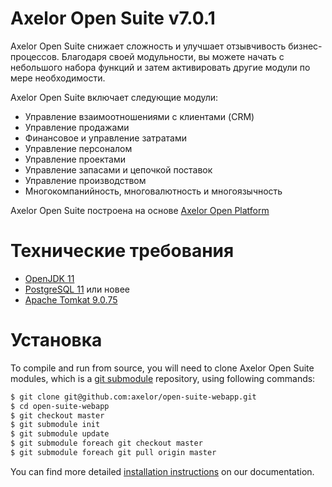Axelor Open Suite v7.0.1
================================

Axelor Open Suite снижает сложность и улучшает отзывчивость бизнес-процессов. Благодаря своей модульности, вы можете начать с небольшого набора функций и затем активировать другие модули по мере необходимости.

Axelor Open Suite включает следующие модули:

* Управление взаимоотношениями с клиентами (CRM)
* Управление продажами
* Финансовое и управление затратами
* Управление персоналом
* Управление проектами
* Управление запасами и цепочкой поставок
* Управление производством
* Многокомпанийность, многовалютность и многоязычность

Axelor Open Suite построена на основе [Axelor Open Platform](https://github.com/axelor/axelor-open-platform)

Технические требования
================================

* [OpenJDK 11](https://www.oracle.com/cis/java/technologies/javase/jdk11-archive-downloads.html)
* [PostgreSQL 11](https://www.enterprisedb.com/downloads/postgres-postgresql-downloads) или новее
* [Apache Tomkat 9.0.75](https://tomcat.apache.org/download-90.cgi)

Установка
================================

To compile and run from source, you will need to clone Axelor Open Suite modules, which is a
[git submodule](https://git-scm.com/book/en/v2/Git-Tools-Submodules) repository, using following commands:

```bash
$ git clone git@github.com:axelor/open-suite-webapp.git
$ cd open-suite-webapp
$ git checkout master
$ git submodule init
$ git submodule update
$ git submodule foreach git checkout master
$ git submodule foreach git pull origin master
```

You can find more detailed [installation instructions](https://docs.axelor.com/abs/5.0/install/index.html) on our documentation.
